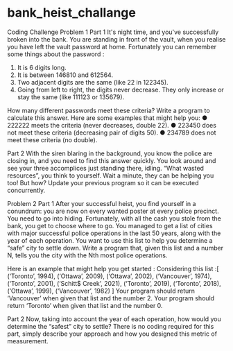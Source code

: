 # bank_heist_challange
Coding Challenge
Problem 1
Part 1
It's night time, and you've successfully broken into the bank. You are standing in front of the
vault, when you realise you have left the vault password at home. Fortunately you can
remember some things about the password :
1. It is 6 digits long.
2. It is between 146810 and 612564.
3. Two adjacent digits are the same (like 22 in 122345).
4. Going from left to right, the digits never decrease. They only increase or stay the same
(like 111123 or 135679).


How many different passwords​ meet these criteria? ​Write a program to calculate this
answer.
Here are some examples that might help you:
● 222222 meets the criteria (never decreases, double 22).
● 223450 does not meet these criteria (decreasing pair of digits 50).
● 234789 does not meet these criteria (no double).



Part 2
With the siren blaring in the background, you know the police are closing in, and you need to
find this answer quickly. You look around and see your three accomplices just standing there,
idling. “What wasted resources”, you think to yourself. Wait a minute, they can be helping you
too! ​But how​? ​Update your previous program so it can be executed concurrently.




Problem 2
Part 1
After your successful heist, you find yourself in a conundrum: you are now on every wanted
poster at every police precinct. You need to go into hiding. Fortunately, with all the cash you
stole from the bank, you get to choose where to go. You managed to get a list of cities with
major successful police operations in the last 50 years, along with the year of each operation.
You want to use this list to help you determine a “safe” city to settle down. ​Write a program
that, given this list and a number N, tells you the city with the Nth most police operations.


Here is an example that might help you get started :
Considering this list :[
(‘Toronto’, 1994),
(‘Ottawa’, 2009),
(‘Ottawa’, 2002),
(‘Vancouver’, 1974),
(‘Toronto’, 2001),
(‘Schitt$ Creek’, 2021),
(‘Toronto’, 2019),
(‘Toronto’, 2018),
(‘Ottawa’, 1999),
(‘Vancouver’, 1982)
]
Your program should return ​‘Vancouver’​ when given that list and the number ​2​.
Your program should return ​‘Toronto’​ when given that list and the number ​0​.


Part 2
Now, taking into account the year of each operation, how would you determine the “safest” city
to settle? There is no coding required for this part, simply ​describe your approach and how
you designed this metric of measurement.

